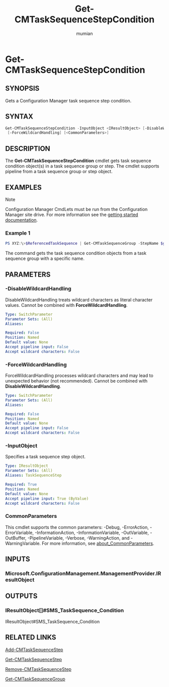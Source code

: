 ﻿---
title: Get-CMTaskSequenceStepCondition
titleSuffix: Configuration Manager
description: Gets a Configuration Manager task sequence step condition.
ms.date: 11/30/2018
ms.prod: configuration-manager
ms.technology: configmgr-other
ms.topic: reference
author: mumian
ms.author: jgao
manager: dougeby

external help file: AdminUI.PS.AppMan.dll-Help.xml
---

# Get-CMTaskSequenceStepCondition

## SYNOPSIS

Gets a Configuration Manager task sequence step condition.

## SYNTAX

```powershell
Get-CMTaskSequenceStepCondition -InputObject <IResultObject> [-DisableWildcardHandling]
 [-ForceWildcardHandling] [<CommonParameters>]
```

## DESCRIPTION

The **Get-CMTaskSequenceStepCondition** cmdlet gets task sequence condition object(s) in a task sequence group or step.  The cmdlet supports pipeline from a task sequence group or step object.

## EXAMPLES

> [!NOTE]
> Configuration Manager CmdLets must be run from the Configuration Manager site drive.  For more information see the [getting started documentation](https://docs.microsoft.com/en-us/powershell/sccm/overview).


### Example 1

```powershell
PS XYZ:\>$ReferencedTaskSequence | Get-CMTaskSequenceGroup -StepName $gpName | Get-CMTaskSequenceStepCondition
```
The command gets the task sequence condition objects from a task sequence group with a specific name.

## PARAMETERS

### -DisableWildcardHandling

DisableWildcardHandling treats wildcard characters as literal character values. Cannot be combined with **ForceWildcardHandling**.

```yaml
Type: SwitchParameter
Parameter Sets: (All)
Aliases: 

Required: False
Position: Named
Default value: None
Accept pipeline input: False
Accept wildcard characters: False
```

### -ForceWildcardHandling

ForceWildcardHandling processes wildcard characters and may lead to unexpected behavior (not recommended). Cannot be combined with **DisableWildcardHandling**.

```yaml
Type: SwitchParameter
Parameter Sets: (All)
Aliases: 

Required: False
Position: Named
Default value: None
Accept pipeline input: False
Accept wildcard characters: False
```

### -InputObject

Specifies a task sequence step object.

```yaml
Type: IResultObject
Parameter Sets: (All)
Aliases: TaskSequenceStep

Required: True
Position: Named
Default value: None
Accept pipeline input: True (ByValue)
Accept wildcard characters: False
```

### CommonParameters

This cmdlet supports the common parameters: -Debug, -ErrorAction, -ErrorVariable, -InformationAction, -InformationVariable, -OutVariable, -OutBuffer, -PipelineVariable, -Verbose, -WarningAction, and -WarningVariable. For more information, see [about_CommonParameters](http://go.microsoft.com/fwlink/?LinkID=113216).

## INPUTS

### Microsoft.ConfigurationManagement.ManagementProvider.IResultObject

## OUTPUTS

### IResultObject[]#SMS_TaskSequence_Condition

IResultObject#SMS_TaskSequence_Condition

## RELATED LINKS

[Add-CMTaskSequenceStep](./Add-CMTaskSequenceStep.md)

[Get-CMTaskSequenceStep](./Get-CMTaskSequenceStep.md)

[Remove-CMTaskSequenceStep](./Remove-CMTaskSequenceStep.md)

[Get-CMTaskSequenceGroup](./Get-CMTaskSequenceGroup.md)
